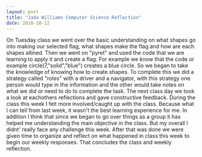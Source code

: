 ```yaml
---
layout: post
title: "Jada Williams Computer Science Reflection"
date: 2018-10-12
---
```


On Tuesday class we went over the basic understanding on what shapes go into making our selected flag, what shapes make the flag and how are each shapes allined. Then we went on "pyret" and used the code that we are learning to apply it and create a flag. For example we know that the code or example circle(7,"solid","blue") creates a blue circle. So we began to take the knowledge of knowing how to create shapes. To complete this we did a strategy called "roles" with a driver and a navigator, with this strategy one person would type in the information and the other would take notes on what we did or need to do to complete the task. The next class day we took a look at eachothers reflections and gave constructive feedback. During the class this week I felt more involved/caught up with the class. Because what I can tell from last week, it wasn't the best learning experience for me. In addition I think that since we began to go over things as a group it has helped me understanding the main objective in the class. But my overall I didnt' really face any challenge this week. After that was done we were given time to organize and reflect on what happened in class this week to begin our weekly responses. That concludes the class and weekly reflection.
